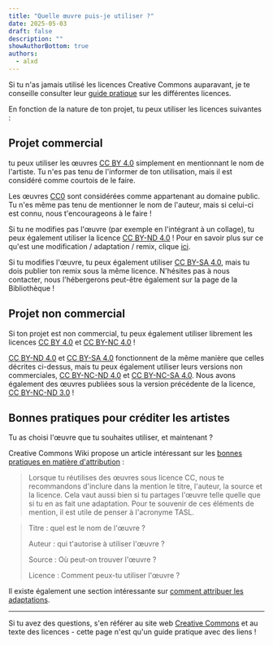 ```yaml
---
title: "Quelle œuvre puis-je utiliser ?"
date: 2025-05-03
draft: false
description: ""
showAuthorBottom: true
authors:
  - alxd
---
```


Si tu n'as jamais utilisé les licences Creative Commons auparavant, je te conseille consulter leur [guide pratique](https://creativecommons.org/share-your-work/cclicenses/) sur les différentes licences.

En fonction de la nature de ton projet, tu peux utiliser les licences suivantes :

## Projet commercial

tu peux utiliser les œuvres [CC BY 4.0](/fr/tags/cc-by-4.0/) simplement en mentionnant le nom de l'artiste. Tu n'es pas tenu de l'informer de ton utilisation, mais il est considéré comme courtois de le faire.

Les œuvres [CC0](/fr/tags/cc0) sont considérées comme appartenant au domaine public. Tu n'es même pas tenu de mentionner le nom de l'auteur, mais si celui-ci est connu, nous t'encourageons à le faire !

Si tu ne modifies pas l'œuvre (par exemple en l'intégrant à un collage), tu peux également utiliser la licence [CC BY-ND 4.0](/fr/tags/cc-by-nd-4.0/) ! Pour en savoir plus sur ce qu'est une modification / adaptation / remix, clique [ici](https://guides.lib.uw.edu/bothell/creativecommons/adapt).

Si tu modifies l'œuvre, tu peux également utiliser [CC BY-SA 4.0](/fr/tags/cc-by-sa-4.0/), mais tu dois publier ton remix sous la même licence. N'hésites pas à nous contacter, nous l'hébergerons peut-être également sur la page de la Bibliothèque !

## Projet non commercial

Si ton projet est non commercial, tu peux également utiliser librement les licences [CC BY 4.0](/fr/tags/cc-by-4.0/) et [CC BY-NC 4.0](/fr/tags/cc-by-nc-4.0/) !

[CC BY-ND 4.0](/fr/tags/cc-by-nd-4.0/) et [CC BY-SA 4.0](/fr/tags/cc-by-sa-4.0/) fonctionnent de la même manière que celles décrites ci-dessus, mais tu peux également utiliser leurs versions non commerciales, [CC BY-NC-ND 4.0](/fr/tags/cc-by-nc-nd-4.0/) et [CC BY-NC-SA 4.0](/fr/tags/cc-by-nc-sa-4.0/). Nous avons également des œuvres publiées sous la version précédente de la licence, [CC BY-NC-ND 3.0](/fr/tags/cc-by-nc-nd-3.0/) !

## Bonnes pratiques pour créditer les artistes

Tu as choisi l'œuvre que tu souhaites utiliser, et maintenant ?

Creative Commons Wiki propose un article intéressant sur les [bonnes pratiques en matière d'attribution](https://wiki.creativecommons.org/wiki/Recommended_practices_for_attribution) :

> Lorsque tu réutilises des œuvres sous licence CC, nous te recommandons d'inclure dans la mention le titre, l'auteur, la source et la licence. Cela vaut aussi bien si tu partages l'œuvre telle quelle que si tu en as fait une adaptation. Pour te souvenir de ces éléments de mention, il est utile de penser à l'acronyme TASL.

> Titre : quel est le nom de l'œuvre ?
>
> Auteur : qui t'autorise à utiliser l'œuvre ?
>
> Source : Où peut-on trouver l'œuvre ?
>
> Licence : Comment peux-tu utiliser l'œuvre ?

Il existe également une section intéressante sur [comment attribuer les adaptations](https://wiki.creativecommons.org/wiki/Recommended_practices_for_attribution#This_is_a_great_attribution_for_when_you_have_created_an_adaptation).

---

Si tu avez des questions, s'en référer au site web [Creative Commons](https://creativecommons.org/share-your-work/cclicenses/) et au texte des licences - cette page n'est qu'un guide pratique avec des liens !
